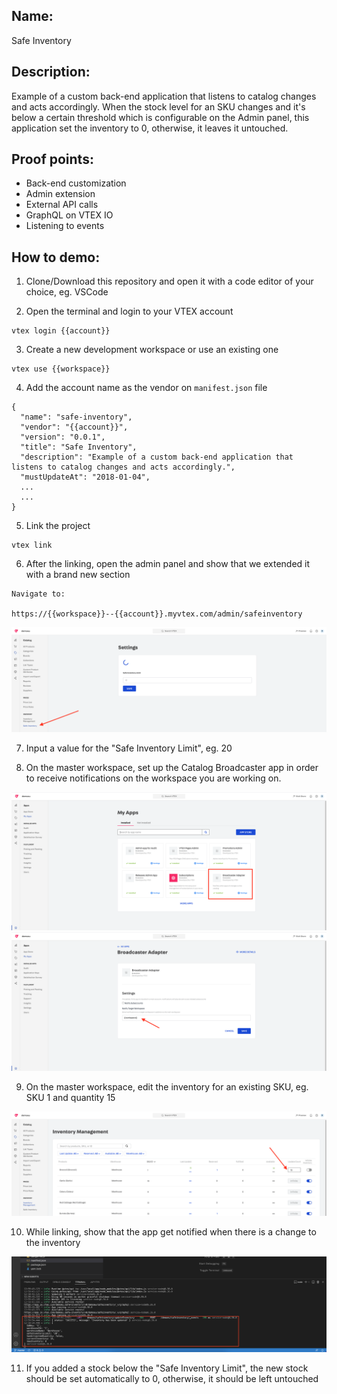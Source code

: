 ## Name:
Safe Inventory

## Description:
Example of a custom back-end application that listens to catalog changes and acts accordingly. When the stock level for an SKU changes and it's below a certain threshold which is configurable on the Admin panel, this application set the inventory to 0, otherwise, it leaves it untouched.

## Proof points:
- Back-end customization
- Admin extension
- External API calls
- GraphQL on VTEX IO
- Listening to events

## How to demo:

1. Clone/Download this repository and open it with a code editor of your choice, eg. VSCode

2. Open the terminal and login to your VTEX account

```
vtex login {{account}}
```

3. Create a new development workspace or use an existing one

```
vtex use {{workspace}}
```

4. Add the account name as the vendor on `manifest.json` file

```
{
  "name": "safe-inventory",
  "vendor": "{{account}}",
  "version": "0.0.1",
  "title": "Safe Inventory",
  "description": "Example of a custom back-end application that listens to catalog changes and acts accordingly.",
  "mustUpdateAt": "2018-01-04",
  ...
  ...
}
```

5. Link the project

```
vtex link
```

6. After the linking, open the admin panel and show that we extended it with a brand new section

```
Navigate to:

https://{{workspace}}--{{account}}.myvtex.com/admin/safeinventory

```

![Safe Inventory](./images/safe-inventory-1.png)

7. Input a value for the "Safe Inventory Limit", eg. 20

8. On the master workspace, set up the Catalog Broadcaster app in order to receive notifications on the workspace you are working on.

![Safe Inventory](./images/safe-inventory-3.png)
![Safe Inventory](./images/safe-inventory-4.png)

9. On the master workspace, edit the inventory for an existing SKU, eg. SKU 1 and quantity 15

![Safe Inventory](./images/safe-inventory-2.png)

10. While linking, show that the app get notified when there is a change to the inventory

![Safe Inventory](./images/safe-inventory-5.png)

11. If you added a stock below the "Safe Inventory Limit", the new stock should be set automatically to 0, otherwise, it should be left untouched

